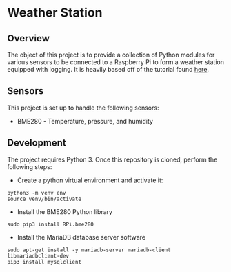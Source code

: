 # Weather Station

## Overview

The object of this project is to provide a collection of Python modules for
various sensors to be connected to a Raspberry Pi to form a weather station
equipped with logging. It is heavily based off of the tutorial found 
[here](https://projects.raspberrypi.org/en/projects/build-your-own-weather-station).

## Sensors

This project is set up to handle the following sensors:

* BME280 - Temperature, pressure, and humidity

## Development

The project requires Python 3. Once this repository is cloned, perform the
following steps:

* Create a python virtual environment and activate it:

```
python3 -m venv env
source venv/bin/activate
```

* Install the BME280 Python library

```
sudo pip3 install RPi.bme280
```

* Install the MariaDB database server software

```
sudo apt-get install -y mariadb-server mariadb-client libmariadbclient-dev
pip3 install mysqlclient
```

